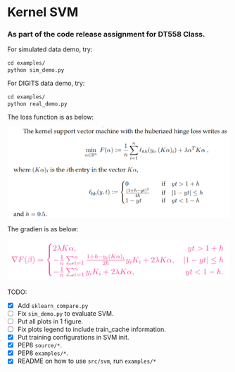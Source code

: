 # Kernel SVM

### As part of the code release assignment for DT558 Class.

For simulated data demo, try:
```
cd examples/
python sim_demo.py
```

For DIGITS data demo, try:
```
cd examples/
python real_demo.py
```

The loss function is as below:

![Loss](images/formula.png)

The gradien is as below:

![Grad](images/grad2.png)

TODO:

- [x] Add `sklearn_compare.py`
- [ ] Fix `sim_demo.py` to evaluate SVM.
- [ ] Put all plots in 1 figure.
- [ ] Fix plots legend to include train_cache information.
- [x] Put training configurations in SVM init.
- [x] PEP8 `source/*`.
- [x] PEP8 `examples/*`.
- [x] README on how to use `src/svm`, run `examples/*`

